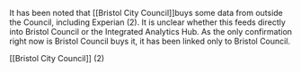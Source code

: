 It has been noted that [[Bristol City Council]]buys some data from outside the Council, including Experian (2).  It is unclear whether this feeds directly into Bristol Council or the Integrated Analytics Hub.  As the only confirmation right now is Bristol Council buys it, it has been linked only to Bristol Council.

[[Bristol City Council]] (2)